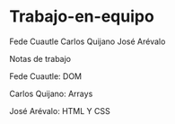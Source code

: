 # Trabajo-en-equipo
Fede Cuautle
Carlos Quijano
José Arévalo

Notas de trabajo

Fede Cuautle: DOM

Carlos Quijano: Arrays

José Arévalo: HTML Y CSS